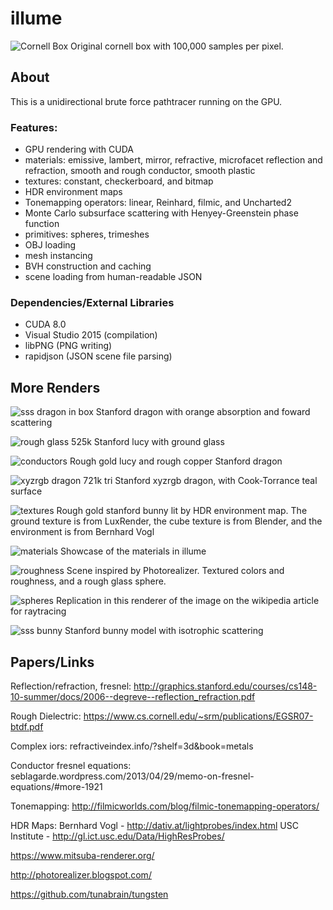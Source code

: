 # illume
![Cornell Box](renders/cornell-1024x1024-100000spp-100md.png?raw=true "Title")
Original cornell box with 100,000 samples per pixel. 

## About
This is a unidirectional brute force pathtracer running on the GPU. 
### Features:
- GPU rendering with CUDA
- materials: emissive, lambert, mirror, refractive, microfacet reflection and refraction,
			 smooth and rough conductor, smooth plastic
- textures: constant, checkerboard, and bitmap
- HDR environment maps
- Tonemapping operators: linear, Reinhard, filmic, and Uncharted2
- Monte Carlo subsurface scattering with Henyey-Greenstein phase function
- primitives: spheres, trimeshes
- OBJ loading
- mesh instancing
- BVH construction and caching
- scene loading from human-readable JSON

### Dependencies/External Libraries
- CUDA 8.0
- Visual Studio 2015 (compilation)
- libPNG (PNG writing)
- rapidjson (JSON scene file parsing)

## More Renders
![sss dragon in box](renders/cornellsss-1024x1024-12500spp-50md.png?raw=true "")
Stanford dragon with orange absorption and foward scattering

![rough glass](renders/lucy-rough-dielectric-1024x1024-70000spp-25md.png?raw=true "")
525k Stanford lucy with ground glass

![conductors](renders/conductor-1024x1024-25000spp-25md.png?raw=true "")
Rough gold lucy and rough copper Stanford dragon

![xyzrgb dragon](renders/xyzrgb2-960x720-20000spp-10md.png?raw=true "")
721k tri Stanford xyzrgb dragon, with Cook-Torrance teal surface

![textures](renders/bunny6-1024x1024-10000spp-10md.png?raw=true "")
Rough gold stanford bunny lit by HDR environment map. The ground texture is from LuxRender, the cube texture is from Blender, and the environment is from Bernhard Vogl

![materials](renders/materials-3840x2160-32000spp-15md.png?raw=true "")
Showcase of the materials in illume

![roughness](renders/spheres-1024x1024-25000spp-25md.png?raw=true "")
Scene inspired by Photorealizer. Textured colors and roughness, and a rough glass sphere.

![spheres](renders/spheres-1440x1080-15000spp-15md.png?raw=true "")
Replication in this renderer of the image on the wikipedia article for raytracing

![sss bunny](renders/sss-960x720-5000spp-45md.png?raw=true "")
Stanford bunny model with isotrophic scattering

## Papers/Links

Reflection/refraction, fresnel: http://graphics.stanford.edu/courses/cs148-10-summer/docs/2006--degreve--reflection_refraction.pdf

Rough Dielectric: https://www.cs.cornell.edu/~srm/publications/EGSR07-btdf.pdf

Complex iors: refractiveindex.info/?shelf=3d&book=metals

Conductor fresnel equations: seblagarde.wordpress.com/2013/04/29/memo-on-fresnel-equations/#more-1921

Tonemapping: http://filmicworlds.com/blog/filmic-tonemapping-operators/

HDR Maps: Bernhard Vogl - http://dativ.at/lightprobes/index.html
          USC Institute - http://gl.ict.usc.edu/Data/HighResProbes/

https://www.mitsuba-renderer.org/

http://photorealizer.blogspot.com/

https://github.com/tunabrain/tungsten